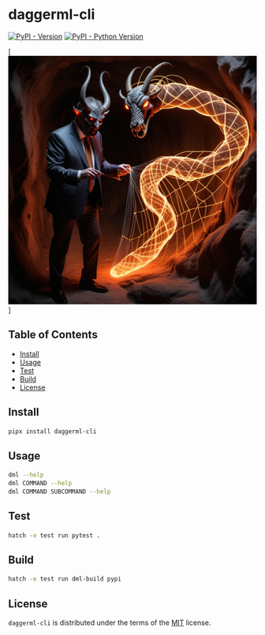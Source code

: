 # daggerml-cli

[![PyPI - Version](https://img.shields.io/pypi/v/daggerml-cli.svg)](https://pypi.org/project/daggerml-cli)
[![PyPI - Python Version](https://img.shields.io/pypi/pyversions/daggerml-cli.svg)](https://pypi.org/project/daggerml-cli)

[![satan's DAG](img/satan.jpg)]


## Table of Contents

- [Install](#install)
- [Usage](#usage)
- [Test](#test)
- [Build](#build)
- [License](#license)

## Install

```sh
pipx install daggerml-cli
```

## Usage

```sh
dml --help
dml COMMAND --help
dml COMMAND SUBCOMMAND --help
```

## Test

```sh
hatch -e test run pytest .
```

## Build

```sh
hatch -e test run dml-build pypi
```

## License

`daggerml-cli` is distributed under the terms of the [MIT](LICENSE.txt) license.
